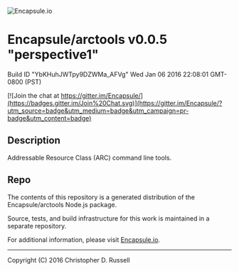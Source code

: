 ![Encapsule.io](https://encapsule.io/images/blue-burst-encapsule.io-logo-251x64.png "Encapsule.io")

# Encapsule/arctools v0.0.5 "perspective1"

Build ID "YbKHuhJWTpy9DZWMa_AFVg" Wed Jan 06 2016 22:08:01 GMT-0800 (PST)

[![Join the chat at https://gitter.im/Encapsule/](https://badges.gitter.im/Join%20Chat.svg)](https://gitter.im/Encapsule/?utm_source=badge&utm_medium=badge&utm_campaign=pr-badge&utm_content=badge)

## Description

Addressable Resource Class (ARC) command line tools.

## Repo

The contents of this repository is a generated distribution of the Encapsule/arctools Node.js package.

Source, tests, and build infrastructure for this work is maintained in a separate repository.

For additional information, please visit [Encapsule.io](https://encapsule.io).

<hr>

Copyright (C) 2016 Christopher D. Russell
